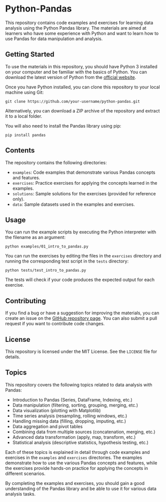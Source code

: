 # Python-Pandas

This repository contains code examples and exercises for learning data analysis using the Python Pandas library. The materials are aimed at learners who have some experience with Python and want to learn how to use Pandas for data manipulation and analysis.

## Getting Started

To use the materials in this repository, you should have Python 3 installed on your computer and be familiar with the basics of Python. You can download the latest version of Python from the [official website](https://www.python.org/downloads/).

Once you have Python installed, you can clone this repository to your local machine using Git:
```
git clone https://github.com/your-username/python-pandas.git
```
Alternatively, you can download a ZIP archive of the repository and extract it to a local folder.

You will also need to install the Pandas library using pip:
```
pip install pandas
```

## Contents

The repository contains the following directories:

- `examples`: Code examples that demonstrate various Pandas concepts and features.
- `exercises`: Practice exercises for applying the concepts learned in the examples.
- `solutions`: Sample solutions for the exercises (provided for reference only).
- `data`: Sample datasets used in the examples and exercises.

## Usage

You can run the example scripts by executing the Python interpreter with the filename as an argument:
```
python examples/01_intro_to_pandas.py
```
You can run the exercises by editing the files in the `exercises` directory and running the corresponding test script in the `tests` directory:
```
python tests/test_intro_to_pandas.py
```
The tests will check if your code produces the expected output for each exercise.

## Contributing

If you find a bug or have a suggestion for improving the materials, you can create an issue on the [GitHub repository page](https://github.com/your-username/python-pandas/issues). You can also submit a pull request if you want to contribute code changes.

## License

This repository is licensed under the MIT License. See the `LICENSE` file for details.

## Topics

This repository covers the following topics related to data analysis with Pandas:

- Introduction to Pandas (Series, DataFrame, Indexing, etc.)
- Data manipulation (filtering, sorting, grouping, merging, etc.)
- Data visualization (plotting with Matplotlib)
- Time series analysis (resampling, rolling windows, etc.)
- Handling missing data (filling, dropping, imputing, etc.)
- Data aggregation and pivot tables
- Combining data from multiple sources (concatenation, merging, etc.)
- Advanced data transformation (apply, map, transform, etc.)
- Statistical analysis (descriptive statistics, hypothesis testing, etc.)

Each of these topics is explained in detail through code examples and exercises in the `examples` and `exercises` directories. The examples demonstrate how to use the various Pandas concepts and features, while the exercises provide hands-on practice for applying the concepts in different scenarios.

By completing the examples and exercises, you should gain a good understanding of the Pandas library and be able to use it for various data analysis tasks.
